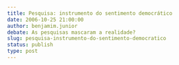 ```yaml
---
title: Pesquisa: instrumento do sentimento democrático
date: 2006-10-25 21:00:00
author: benjamim.junior
debate: As pesquisas mascaram a realidade?
slug: pesquisa-instrumento-do-sentimento-democratico
status: publish 
type: post
---
```



